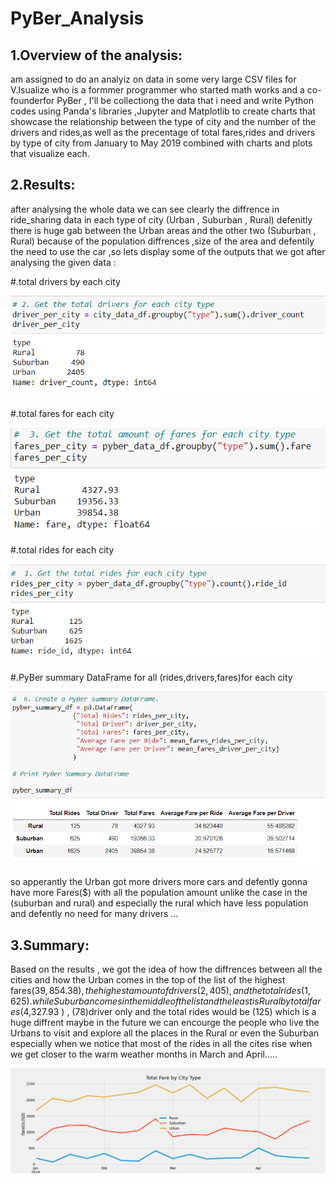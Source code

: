 # PyBer_Analysis
## 1.Overview of the analysis: 
am assigned to do an analyiz on data in some very large CSV files for V.Isualize who is a formmer programmer who started math works and a co-founderfor PyBer , I'll be collectiong the data that i need and write Python codes using Panda's libraries ,Jupyter and Matplotlib to create charts that showcase the relationship between the type of city and the number of the drivers and rides,as well as the precentage of total fares,rides and drivers by type of city from January to May 2019 combined with charts and plots that visualize each.

## 2.Results:
after analysing the whole data we can see clearly the diffrence in ride_sharing data in each type of city (Urban , Suburban , Rural) defenitly there is huge gab between the Urban areas and the other two (Suburban , Rural) because of the population diffrences ,size of the area and defentily the need to use the car ,so lets display some of the outputs that we got after analysing the given data :

#.total drivers by each city

![This is an image](https://github.com/Farah86/PyBer_Analysis/blob/main/total%20drivers%20for%20each%20city.png)

#.total fares for each city

![This is an image](https://github.com/Farah86/PyBer_Analysis/blob/main/total%20fares%20for%20each%20ride.png)

#.total rides for each city

![This is an image](https://github.com/Farah86/PyBer_Analysis/blob/main/total%20rides%20for%20each%20city.png)

#.PyBer summary DataFrame for all (rides,drivers,fares)for each city

![This is an image](https://github.com/Farah86/PyBer_Analysis/blob/main/Summary%20for%20each%20city.png)

so apperantly the Urban got more drivers more cars and defently gonna have more Fares($) with all the population amount unlike the case in the (suburban and rural) and especially the rural which have less population and defently no need for many drivers ...

## 3.Summary:
Based on the results , we got the idea of how the diffrences between all the cities and how the Urban comes in the top of the list of the highest fares($39,854.38	),the highest amount of drivers (2,405),and the total rides (1,625) .
while Suburban comes in the middle of the list and the least is Rural by total fares ($4,327.93	) , (78)driver only and the total rides would be (125) which is a huge diffrent maybe in the future we can encourge the people who live the Urbans to visit and explore all the places in the Rural or even the Suburban especially when we notice that most of the rides in all the cites rise when we get closer to the warm weather months in March and April.....

![This is an image](https://github.com/Farah86/PyBer_Analysis/blob/main/PyBer_fare_summary.png)
